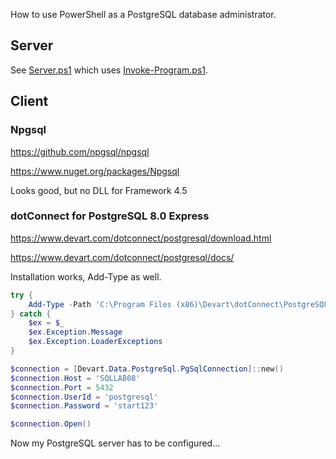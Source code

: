 How to use PowerShell as a PostgreSQL database administrator.

## Server

See [Server.ps1](Server.ps1) which uses [Invoke-Program.ps1](../PowerShell/Invoke-Program.ps1).


## Client

### Npgsql

https://github.com/npgsql/npgsql

https://www.nuget.org/packages/Npgsql

Looks good, but no DLL for Framework 4.5


### dotConnect for PostgreSQL 8.0 Express

https://www.devart.com/dotconnect/postgresql/download.html

https://www.devart.com/dotconnect/postgresql/docs/

Installation works, Add-Type as well.

```powershell
try {
    Add-Type -Path 'C:\Program Files (x86)\Devart\dotConnect\PostgreSQL\Devart.Data.PostgreSql.dll'
} catch {
    $ex = $_
    $ex.Exception.Message
    $ex.Exception.LoaderExceptions
}

$connection = [Devart.Data.PostgreSql.PgSqlConnection]::new()
$connection.Host = 'SQLLAB08'
$connection.Port = 5432
$connection.UserId = 'postgresql'
$connection.Password = 'start123'

$connection.Open()
```

Now my PostgreSQL server has to be configured...
